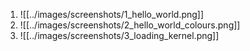  1. 
    ![[../images/screenshots/1_hello_world.png]]
2. 
    ![[../images/screenshots/2_hello_world_colours.png]]
 3. 
    ![[../images/screenshots/3_loading_kernel.png]]